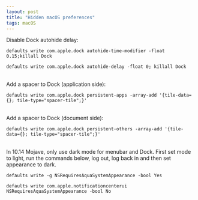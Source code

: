 ```yaml
---
layout: post
title: "Hidden macOS preferences"
tags: macOS
---
```


<!--more-->


Disable Dock autohide delay:

```
defaults write com.apple.dock autohide-time-modifier -float 0.15;killall Dock

defaults write com.apple.dock autohide-delay -float 0; killall Dock
```

<br/>
Add a spacer to Dock (application side):

```
defaults write com.apple.dock persistent-apps -array-add '{tile-data={}; tile-type="spacer-tile";}'
```

<br/>
Add a spacer to Dock (document side):

```
defaults write com.apple.dock persistent-others -array-add '{tile-data={}; tile-type="spacer-tile";}'
```

<br/>
In 10.14 Mojave, only use dark mode for menubar and Dock. First set mode to light, run the commands below, log out, log back in and then set appearance to dark.

```
defaults write -g NSRequiresAquaSystemAppearance -bool Yes

defaults write com.apple.notificationcenterui NSRequiresAquaSystemAppearance -bool No
```